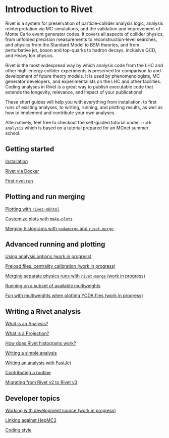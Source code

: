 # Introduction to Rivet

Rivet is a system for preservation of particle-collider analysis logic, analysis
reinterpretation via MC simulations, and the validation and improvement of Monte
Carlo event generator codes. It covers all aspects of collider physics, from
unfolded precision measurements to reconstruction-level searches, and physics
from the Standard Model to BSM theories, and from perturbative jet, boson and
top-quarks to hadron decays, inclusive QCD, and Heavy Ion physics.

Rivet is the most widespread way by which analysis code from the LHC and other
high-energy collider experiments is preserved for comparison to and development
of future theory models. It is used by phenomenologists, MC generator
developers, and experimentalists on the LHC and other facilities. Coding
analyses in Rivet is a great way to publish executable code that extends the
longevity, relevance, and impact of your publications!

These short guides will help you with everything from installation, to first
runs of existing analyses, to writing, running, and plotting results, as well as
how to implement and contribute your own analyses.

Alternatively, feel free to checkout the self-guided tutorial under `truth-analysis`
which is based on a tutorial prepared for an MCnet summer school.


## Getting started

[Installation](installation.md)

[Rivet via Docker](docker.md)

[First rivet run](firstrun.md)


## Plotting and run merging

[Plotting with `rivet-mkhtml`](plotting.md)

[Customize plots with `make-plots`](makeplots.md)

[Merging histograms with `yodamerge` and `rivet-merge`](merging.md)


## Advanced running and plotting

[Using analysis options (work in progress)](anaoptions.md)

[Preload files, centrality calibration (work in progress)](calibration.md)

[Merging separate physics runs with `rivet-merge` (work in progress)](merging2.md)

[Running on a subset of available multiweights](multiweights_running.md)

[Fun with multiweights when plotting YODA files (work in progress)](multiweights_plotting.md)


## Writing a Rivet analysis
[What is an Analysis?](what-analysis.md)

[What is a Projection?](projection.md)

[How does Rivet histograms work?](rivet-histograms.md)

[Writing a simple analysis](simple-analysis.md)

[Writing an analysis with FastJet](fastjet.md)

[Contributing a routine](anacontrib.md)

[Migrating from Rivet v2 to Rivet v3](mig2to3.md)


## Developer topics

[Working with development source (work in progress)](developer.md)

[Linking against HepMC3](hepmc.md)

[Coding style](codingstyle.md)
